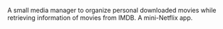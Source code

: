 A small media manager to organize personal downloaded movies while retrieving information of movies from IMDB.
A mini-Netflix app.
